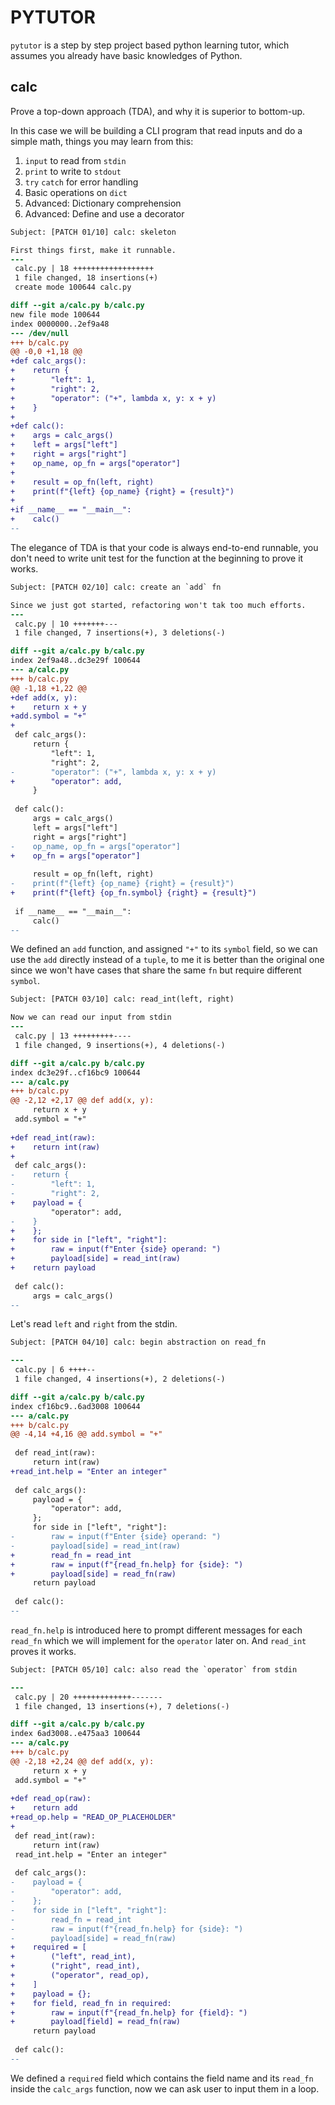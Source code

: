 # PYTUTOR

`pytutor` is a step by step project based python learning tutor, which assumes
you already have basic knowledges of Python.

## calc

Prove a top-down approach (TDA), and why it is superior to bottom-up.

In this case we will be building a CLI program that read inputs and do a simple
math, things you may learn from this:

1. `input` to read from `stdin`
1. `print` to write to `stdout`
1. `try` `catch` for error handling
1. Basic operations on `dict`
1. Advanced: Dictionary comprehension
1. Advanced: Define and use a decorator

```diff
Subject: [PATCH 01/10] calc: skeleton

First things first, make it runnable.
---
 calc.py | 18 ++++++++++++++++++
 1 file changed, 18 insertions(+)
 create mode 100644 calc.py

diff --git a/calc.py b/calc.py
new file mode 100644
index 0000000..2ef9a48
--- /dev/null
+++ b/calc.py
@@ -0,0 +1,18 @@
+def calc_args():
+    return {
+        "left": 1,
+        "right": 2,
+        "operator": ("+", lambda x, y: x + y)
+    }
+
+def calc():
+    args = calc_args()
+    left = args["left"]
+    right = args["right"]
+    op_name, op_fn = args["operator"]
+
+    result = op_fn(left, right)
+    print(f"{left} {op_name} {right} = {result}")
+
+if __name__ == "__main__":
+    calc()
-- 
```

The elegance of TDA is that your code is always end-to-end runnable, you don't
need to write unit test for the function at the beginning to prove it works.

```diff
Subject: [PATCH 02/10] calc: create an `add` fn

Since we just got started, refactoring won't tak too much efforts.
---
 calc.py | 10 +++++++---
 1 file changed, 7 insertions(+), 3 deletions(-)

diff --git a/calc.py b/calc.py
index 2ef9a48..dc3e29f 100644
--- a/calc.py
+++ b/calc.py
@@ -1,18 +1,22 @@
+def add(x, y):
+    return x + y
+add.symbol = "+"
+
 def calc_args():
     return {
         "left": 1,
         "right": 2,
-        "operator": ("+", lambda x, y: x + y)
+        "operator": add,
     }
 
 def calc():
     args = calc_args()
     left = args["left"]
     right = args["right"]
-    op_name, op_fn = args["operator"]
+    op_fn = args["operator"]
 
     result = op_fn(left, right)
-    print(f"{left} {op_name} {right} = {result}")
+    print(f"{left} {op_fn.symbol} {right} = {result}")
 
 if __name__ == "__main__":
     calc()
-- 
```

We defined an `add` function, and assigned `"+"` to its `symbol` field, so we
can use the `add` directly instead of a `tuple`, to me it is better than the
original one since we won't have cases that share the same `fn` but require
different `symbol`.

```diff
Subject: [PATCH 03/10] calc: read_int(left, right)

Now we can read our input from stdin
---
 calc.py | 13 +++++++++----
 1 file changed, 9 insertions(+), 4 deletions(-)

diff --git a/calc.py b/calc.py
index dc3e29f..cf16bc9 100644
--- a/calc.py
+++ b/calc.py
@@ -2,12 +2,17 @@ def add(x, y):
     return x + y
 add.symbol = "+"
 
+def read_int(raw):
+    return int(raw)
+
 def calc_args():
-    return {
-        "left": 1,
-        "right": 2,
+    payload = {
         "operator": add,
-    }
+    };
+    for side in ["left", "right"]:
+        raw = input(f"Enter {side} operand: ")
+        payload[side] = read_int(raw)
+    return payload
 
 def calc():
     args = calc_args()
-- 
```

Let's read `left` and `right` from the stdin.

```diff
Subject: [PATCH 04/10] calc: begin abstraction on read_fn

---
 calc.py | 6 ++++--
 1 file changed, 4 insertions(+), 2 deletions(-)

diff --git a/calc.py b/calc.py
index cf16bc9..6ad3008 100644
--- a/calc.py
+++ b/calc.py
@@ -4,14 +4,16 @@ add.symbol = "+"
 
 def read_int(raw):
     return int(raw)
+read_int.help = "Enter an integer"
 
 def calc_args():
     payload = {
         "operator": add,
     };
     for side in ["left", "right"]:
-        raw = input(f"Enter {side} operand: ")
-        payload[side] = read_int(raw)
+        read_fn = read_int
+        raw = input(f"{read_fn.help} for {side}: ")
+        payload[side] = read_fn(raw)
     return payload
 
 def calc():
-- 
```

`read_fn.help` is introduced here to prompt different messages for each
`read_fn` which we will implement for the `operator` later on. And `read_int`
proves it works.

```diff
Subject: [PATCH 05/10] calc: also read the `operator` from stdin

---
 calc.py | 20 +++++++++++++-------
 1 file changed, 13 insertions(+), 7 deletions(-)

diff --git a/calc.py b/calc.py
index 6ad3008..e475aa3 100644
--- a/calc.py
+++ b/calc.py
@@ -2,18 +2,24 @@ def add(x, y):
     return x + y
 add.symbol = "+"
 
+def read_op(raw):
+    return add
+read_op.help = "READ_OP_PLACEHOLDER"
+
 def read_int(raw):
     return int(raw)
 read_int.help = "Enter an integer"
 
 def calc_args():
-    payload = {
-        "operator": add,
-    };
-    for side in ["left", "right"]:
-        read_fn = read_int
-        raw = input(f"{read_fn.help} for {side}: ")
-        payload[side] = read_fn(raw)
+    required = [
+        ("left", read_int),
+        ("right", read_int),
+        ("operator", read_op),
+    ]
+    payload = {};
+    for field, read_fn in required:
+        raw = input(f"{read_fn.help} for {field}: ")
+        payload[field] = read_fn(raw)
     return payload
 
 def calc():
-- 
```

We defined a `required` field which contains the field name and its `read_fn`
inside the `calc_args` function, now we can ask user to input them in a loop.
